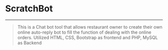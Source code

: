 # ScratchBot
-----------------------
> This is a Chat bot tool that allows restaurant owner to create their own online auto-reply bot to 
> fill the function of dealing with the online orders.
> Utilized HTML, CSS, Bootstrap as frontend and PHP, MySQL as Backend
